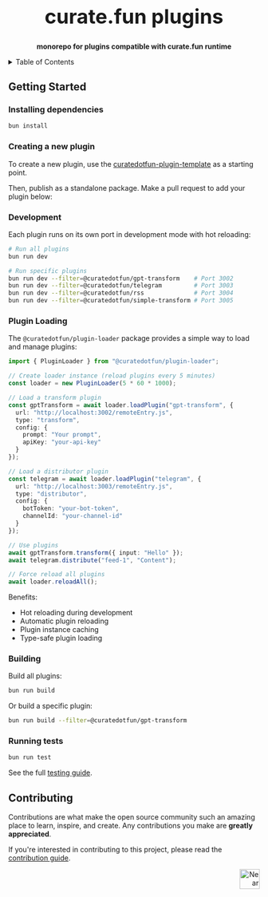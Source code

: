 <!-- markdownlint-disable MD014 -->
<!-- markdownlint-disable MD033 -->
<!-- markdownlint-disable MD041 -->
<!-- markdownlint-disable MD029 -->

<div align="center">

<h1 style="font-size: 2.5rem; font-weight: bold;">curate.fun plugins</h1>

  <p>
    <strong>monorepo for plugins compatible with curate.fun runtime</strong>
  </p>

</div>

<details>
  <summary>Table of Contents</summary>

- [Getting Started](#getting-started)
  - [Installing dependencies](#installing-dependencies)
  - [Creating a new plugin](#creating-a-new-plugin)
  - [Development](#development)
  - [Building](#building)
- [Contributing](#contributing)

</details>

## Getting Started

### Installing dependencies

```bash
bun install
```

### Creating a new plugin

To create a new plugin, use the [curatedotfun-plugin-template](https://github.com/potlock/curatedotfun-plugin-template) as a starting point.

Then, publish as a standalone package. Make a pull request to add your plugin below:

### Development

Each plugin runs on its own port in development mode with hot reloading:

```bash
# Run all plugins
bun run dev

# Run specific plugins
bun run dev --filter=@curatedotfun/gpt-transform    # Port 3002
bun run dev --filter=@curatedotfun/telegram         # Port 3003
bun run dev --filter=@curatedotfun/rss              # Port 3004
bun run dev --filter=@curatedotfun/simple-transform # Port 3005
```

### Plugin Loading

The `@curatedotfun/plugin-loader` package provides a simple way to load and manage plugins:

```typescript
import { PluginLoader } from "@curatedotfun/plugin-loader";

// Create loader instance (reload plugins every 5 minutes)
const loader = new PluginLoader(5 * 60 * 1000);

// Load a transform plugin
const gptTransform = await loader.loadPlugin("gpt-transform", {
  url: "http://localhost:3002/remoteEntry.js",
  type: "transform",
  config: {
    prompt: "Your prompt",
    apiKey: "your-api-key"
  }
});

// Load a distributor plugin
const telegram = await loader.loadPlugin("telegram", {
  url: "http://localhost:3003/remoteEntry.js",
  type: "distributor",
  config: {
    botToken: "your-bot-token",
    channelId: "your-channel-id"
  }
});

// Use plugins
await gptTransform.transform({ input: "Hello" });
await telegram.distribute("feed-1", "Content");

// Force reload all plugins
await loader.reloadAll();
```

Benefits:
- Hot reloading during development
- Automatic plugin reloading
- Plugin instance caching
- Type-safe plugin loading

### Building

Build all plugins:

```bash
bun run build
```

Or build a specific plugin:

```bash
bun run build --filter=@curatedotfun/gpt-transform
```

### Running tests

```bash
bun run test
```

See the full [testing guide](./playwright-tests/README.md).

## Contributing

Contributions are what make the open source community such an amazing place to learn, inspire, and create. Any contributions you make are **greatly appreciated**.

If you're interested in contributing to this project, please read the [contribution guide](./CONTRIBUTING).

<div align="right">
<a href="https://nearbuilders.org" target="_blank">
<img
  src="https://builders.mypinata.cloud/ipfs/QmWt1Nm47rypXFEamgeuadkvZendaUvAkcgJ3vtYf1rBFj"
  alt="Near Builders"
  height="40"
/>
</a>
</div>
